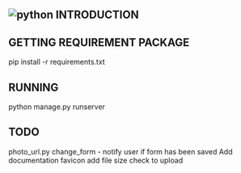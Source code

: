 ![python](https://img.shields.io/badge/python-3.4-blue.svg)
INTRODUCTION
------------

GETTING REQUIREMENT PACKAGE
---------------------------
pip install -r requirements.txt

RUNNING
-------
python manage.py runserver

TODO
----
photo_url.py
change_form - notify user if form has been saved
Add documentation
favicon
add file size check to upload